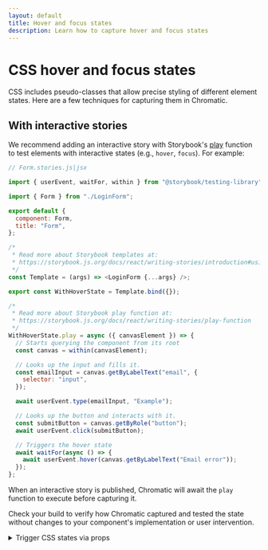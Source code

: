 ```yaml
---
layout: default
title: Hover and focus states
description: Learn how to capture hover and focus states
---
```


# CSS hover and focus states

CSS includes pseudo-classes that allow precise styling of different element states. Here are a few techniques for capturing them in Chromatic.

## With interactive stories

We recommend adding an interactive story with Storybook's [play](https://storybook.js.org/docs/react/writing-stories/play-function) function to test elements with interactive states (e.g., `hover`, `focus`). For example:

```js
// Form.stories.js|jsx

import { userEvent, waitFor, within } from "@storybook/testing-library";

import { Form } from "./LoginForm";

export default {
  component: Form,
  title: "Form",
};

/*
 * Read more about Storybook templates at:
 * https://storybook.js.org/docs/react/writing-stories/introduction#using-args
 */
const Template = (args) => <LoginForm {...args} />;

export const WithHoverState = Template.bind({});

/*
 * Read more about Storybook play function at:
 * https://storybook.js.org/docs/react/writing-stories/play-function
 */
WithHoverState.play = async ({ canvasElement }) => {
  // Starts querying the component from its root
  const canvas = within(canvasElement);

  // Looks up the input and fills it.
  const emailInput = canvas.getByLabelText("email", {
    selector: "input",
  });

  await userEvent.type(emailInput, "Example");

  // Looks up the button and interacts with it.
  const submitButton = canvas.getByRole("button");
  await userEvent.click(submitButton);

  // Triggers the hover state
  await waitFor(async () => {
    await userEvent.hover(canvas.getByLabelText("Email error"));
  });
};
```

<div class="aside">
  When an interactive story is published, Chromatic will await the <code>play</code> function to execute before capturing it.
</div>

Check your build to verify how Chromatic captured and tested the state without changes to your component's implementation or user intervention.

<details>
  <summary>Trigger CSS states via props</summary>

You can also test the element's states, although not recommended, by creating a separate "pure" stateless component, which you can use to test the exact configurations you are after via props. Looking at the following example:

```js
// MyComponent.js|jsx

export function MyComponent({ isHovered, isActive, label }) {
  return (
    <Button isHovered={isHovered} isActive={isActive}>
      {label}
    </Button>
  );
}

MyComponent.defaultProps = {
  isHovered: false,
  isActive: false,
  label: "Submit",
};
```

You can write the following story to trigger the props:

```js
// MyComponent.stories.js|jsx

import { MyComponent } from './MyComponent';

export default {
  component: MyComponent,
  title: 'MyComponent',
};

/*
 * Read more about Storybook templates at:
 * https://storybook.js.org/docs/react/writing-stories/introduction#using-args
 */
const Template = (args) => <MyComponent {...args}/>;

export const HoverState = Template.bind({});
/*
 * More on args at:
 * https://storybook.js.org/docs/react/writing-stories/args
 */
HoverState.args = {
  isHovered: true,
  label: `I'm :hover`
};

export const ActiveState = Template.bind({});
ActiveState.args = {
  isActive: true,
  label: `I'm :active`
}:
```

<h3> CSS class name </h3>

You can also add a CSS class name that mirrors the states you're trying to test (e.g., `hover`, `active`):

```css
/* Component styles */
MyComponent:hover,
MyComponent.hover {
  background: purple;
}

MyComponent:active,
MyComponent.active {
  background: green;
}
```

Then write a story that utilizes the class name:

```js
// MyComponent.stories.js|jsx

import { MyComponent } from "./MyComponent";

export default {
  component: MyComponent,
  title: "MyComponent",
};

/*
 * Read more about Storybook templates at:
 * https://storybook.js.org/docs/react/writing-stories/introduction#using-args
 */
const Template = (args) => <MyComponent {...args} />;

export const HoverStatewithClass = Template.bind({});

/*
 * More on args at:
 * https://storybook.js.org/docs/react/writing-stories/args
 */
HoverStatewithClass.args = {
  ...HoverState.args,
  className: "hover",
};

export const ActiveStatewithClass = Template.bind({});
ActiveStatewithClass.args = {
  ...ActiveState.args,
  className: "active",
};
```

You can also extend this technique using a JS wrapper that [automates adding a class](https://github.com/Workday/canvas-kit/pull/377/files).

</details>
